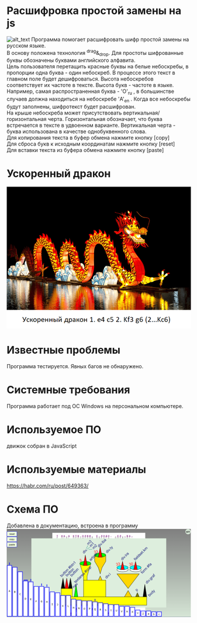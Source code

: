 # Расшифровка простой замены на js
![alt_text](https://github.com/vip690/js_zamena/blob/main/simply11.png)
Программа помогает расшифровать шифр простой замены на русском языке.<br>
В основу положена технология <sup>drag</sup>&<sub>drop</sub>.
Для простоты шифрованные буквы обозначены буквами английского алфавита.<br>
Цель пользователя перетащить красные буквы на белые небоскребы, в пропорции одна буква - один небоскреб.
В процессе этого текст в главном поле будет дешифроваться. Высота небоскребов соответствует их частоте в тексте. Высота букв - частоте в языке. Например, самая распространенная буква - 'О'<sub>ru</sub> , в большинстве случаев должна находиться на небоскребе 'A'<sub>en</sub> .
Когда все небоскребы будут заполнены, шифротекст будет расшифрован.
<br>
На крыше небоскреба может присутствовать вертикальная/горизонтальная черта.
Горизонтальная обозначает, что буква встречается в тексте в удвоенном варианте.
Вертикальная черта - буква использована в качестве однобуквенного слова.<br>
Для копирования текста в буфер обмена нажмите кнопку [copy]<br>
Для сброса букв к исходным координатам нажмите кнопку [reset]<br>
Для вставки текста из буфера обмена нажмите кнопку [paste]<br>

# Ускоренный дракон
![alt_text](https://github.com/kirill7785/Chess/blob/main/pic/Ускоренный%20дракон.jpg)

 # Известные проблемы
Программа тестируется. Явных багов не обнаружено.
# Системные требования
Программа работает под ОС Windows на персональном компьютере.
# Используемое ПО
движок собран в JavaScript
# Используемые материалы
https://habr.com/ru/post/649363/
# Схема ПО
Добавлена в документацию, встроена в программу
![alt_text](sxem.png)
